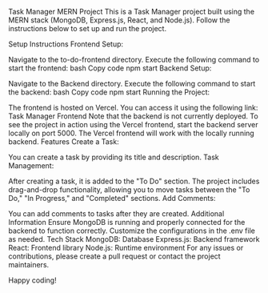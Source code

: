 Task Manager MERN Project
This is a Task Manager project built using the MERN stack (MongoDB, Express.js, React, and Node.js). Follow the instructions below to set up and run the project.

Setup Instructions
Frontend Setup:

Navigate to the to-do-frontend directory.
Execute the following command to start the frontend:
bash
Copy code
npm start
Backend Setup:

Navigate to the Backend directory.
Execute the following command to start the backend:
bash
Copy code
npm start
Running the Project:

The frontend is hosted on Vercel. You can access it using the following link: Task Manager Frontend
Note that the backend is not currently deployed. To see the project in action using the Vercel frontend, start the backend server locally on port 5000. The Vercel frontend will work with the locally running backend.
Features
Create a Task:

You can create a task by providing its title and description.
Task Management:

After creating a task, it is added to the "To Do" section.
The project includes drag-and-drop functionality, allowing you to move tasks between the "To Do," "In Progress," and "Completed" sections.
Add Comments:

You can add comments to tasks after they are created.
Additional Information
Ensure MongoDB is running and properly connected for the backend to function correctly.
Customize the configurations in the .env file as needed.
Tech Stack
MongoDB: Database
Express.js: Backend framework
React: Frontend library
Node.js: Runtime environment
For any issues or contributions, please create a pull request or contact the project maintainers.

Happy coding!
